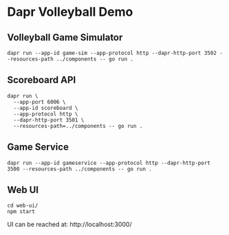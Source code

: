 # Dapr Volleyball Demo

## Volleyball Game Simulator
```
dapr run --app-id game-sim --app-protocol http --dapr-http-port 3502 --resources-path ../components -- go run .
```

## Scoreboard API
```
dapr run \
  --app-port 6006 \
  --app-id scoreboard \
  --app-protocol http \
  --dapr-http-port 3501 \
  --resources-path=../components -- go run .
```

## Game Service
```
dapr run --app-id gameservice --app-protocol http --dapr-http-port 3500 --resources-path ../components -- go run .
```

## Web UI
```
cd web-ui/
npm start
```

UI can be reached at: http://localhost:3000/